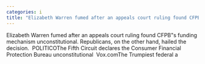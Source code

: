 ```yaml
---
categories: i
title: "Elizabeth Warren fumed after an appeals court ruling found CFPBs funding mechanism unconstitutional Republicans on the other hand hailed the decision  POLITICO"
---
```

Elizabeth Warren fumed after an appeals court ruling found CFPB"s funding mechanism unconstitutional. Republicans, on the other hand, hailed the decision.&nbsp;&nbsp;POLITICOThe Fifth Circuit declares the Consumer Financial Protection Bureau unconstitutional&nbsp;&nbsp;Vox.comThe Trumpiest federal a
